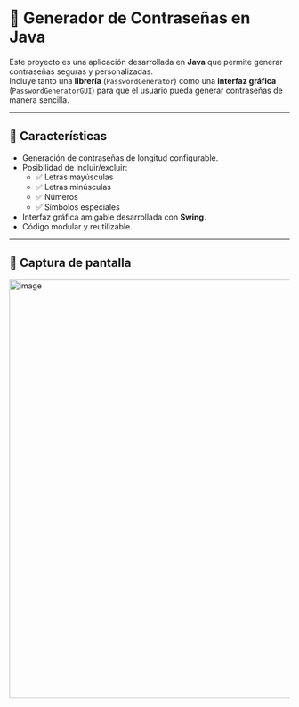 # 🔐 Generador de Contraseñas en Java  

Este proyecto es una aplicación desarrollada en **Java** que permite generar contraseñas seguras y personalizadas.  
Incluye tanto una **librería** (`PasswordGenerator`) como una **interfaz gráfica** (`PasswordGeneratorGUI`) para que el usuario pueda generar contraseñas de manera sencilla.  

---

## 🚀 Características  

- Generación de contraseñas de longitud configurable.  
- Posibilidad de incluir/excluir:  
  - ✅ Letras mayúsculas  
  - ✅ Letras minúsculas  
  - ✅ Números  
  - ✅ Símbolos especiales  
- Interfaz gráfica amigable desarrollada con **Swing**.  
- Código modular y reutilizable.  

---

## 📸 Captura de pantalla  

<img width="745" height="750" alt="image" src="https://github.com/user-attachments/assets/948ae8d9-1196-4184-bc93-f1f691a875cc" />

